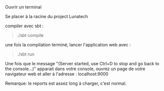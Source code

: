 Ouvrir un terminal

Se placer à la racine du project Lunatech

compiler avec sbt :
> ./sbt compile

une fois la compilation terminé, lancer l'application web avec :
> ./sbt run

Une fois que le message "(Server started, use Ctrl+D to stop and go back to the console...)" apparait dans votre console, ouvrez un page de votre navigateur web et aller à l'adresse : localhost:9000

Remarque: le reports est assez long à charger, c'est normal.

